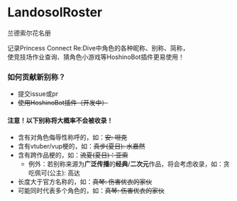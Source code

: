 # LandosolRoster
兰德索尔花名册

记录Princess Connect Re:Dive中角色的各种昵称、别称、简称，  
使竞技场作业查询、猜角色小游戏等HoshinoBot插件更易使用！

### 如何贡献新别称？
- 提交issue或pr
- ~~使用HoshinoBot插件（开发中）~~

#### 注意！以下别称将大概率不会被收录！
- 含有对角色侮辱性称呼的，如：~~安: 坦克~~
- 含有vtuber/vup梗的，如：~~真步(夏日): 水嘉然~~
- 含有跨作品梗的，如：~~流夏(夏日)：亚索~~
  - 例外：若别称来源为**广泛传播**的**经典**/**二次元**作品，将会考虑收录，如：贪吃佩可(公主): 高达
- 长度大于官方名称的，如：~~真琴: 伤害优衣的家伙~~
- 可能同时代表多个角色的，如：~~真琴: 伤害优衣的家伙~~
